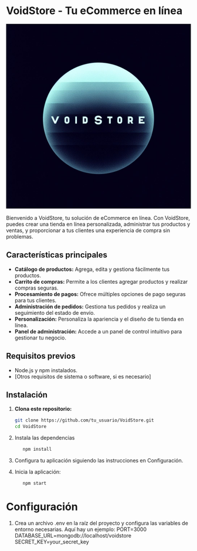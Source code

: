 # VoidStore - Tu eCommerce en línea

![VoidStore Logo](/public/VoidStoreLogo.jpg)

Bienvenido a VoidStore, tu solución de eCommerce en línea. Con VoidStore, puedes crear una tienda en línea personalizada, administrar tus productos y ventas, y proporcionar a tus clientes una experiencia de compra sin problemas.

## Características principales

- **Catálogo de productos:** Agrega, edita y gestiona fácilmente tus productos.
- **Carrito de compras:** Permite a los clientes agregar productos y realizar compras seguras.
- **Procesamiento de pagos:** Ofrece múltiples opciones de pago seguras para tus clientes.
- **Administración de pedidos:** Gestiona tus pedidos y realiza un seguimiento del estado de envío.
- **Personalización:** Personaliza la apariencia y el diseño de tu tienda en línea.
- **Panel de administración:** Accede a un panel de control intuitivo para gestionar tu negocio.

## Requisitos previos

- Node.js y npm instalados.
- [Otros requisitos de sistema o software, si es necesario]

## Instalación

1. **Clona este repositorio:**

   ```bash
   git clone https://github.com/tu_usuario/VoidStore.git
   cd VoidStore

  1. Instala las dependencias
      ```bash
         npm install
  2. Configura tu aplicación siguiendo las instrucciones en Configuración.
  3.  Inicia la aplicación:
      ```bash
         npm start

  # Configuración
   1. Crea un archivo .env en la raíz del proyecto y configura las variables de entorno necesarias. Aquí hay un ejemplo:
      PORT=3000
      DATABASE_URL=mongodb://localhost/voidstore
      SECRET_KEY=your_secret_key

    
